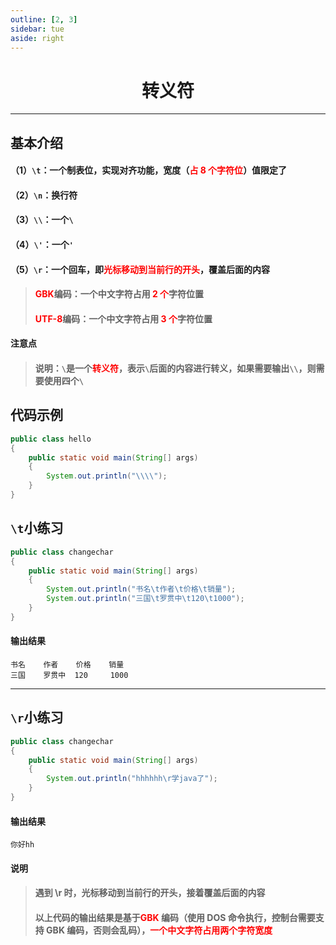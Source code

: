 ```yaml
---
outline: [2, 3]
sidebar: tue
aside: right
---
```


<h1 style="text-align: center; font-weight: bold;">转义符</h1>

---

## 基本介绍

#### （1）`\t`：一个制表位，实现对齐功能，宽度（<span style="color:red">占 8 个字符位</span>）值限定了

#### （2）`\n`：换行符

#### （3）`\\`：一个`\`

#### （4）`\'`：一个`'`

#### （5）`\r`：一个回车，即<span style="color:red">光标移动到当前行的开头</span>，覆盖后面的内容

> #### <span style="color:red">GBK</span>编码：一个中文字符占用 <span style="color:red">2 个</span>字符位置
>
> #### <span style="color:red">UTF-8</span>编码：一个中文字符占用 <span style="color:red">3 个</span>字符位置

#### 注意点

> #### 说明：`\`是一个<span style="color:red">转义符</span>，表示`\`后面的内容进行转义，如果需要输出`\\`，则需要使用四个`\`

## 代码示例

```java
public class hello
{
    public static void main(String[] args)
    {
        System.out.println("\\\\");
    }
}
```

## `\t`小练习

```java
public class changechar
{
	public static void main(String[] args)
	{
		System.out.println("书名\t作者\t价格\t销量");
		System.out.println("三国\t罗贯中\t120\t1000");
	}
}
```

#### 输出结果

```
书名    作者    价格    销量
三国    罗贯中  120     1000
```

---

## `\r`小练习

```java
public class changechar
{
	public static void main(String[] args)
	{
		System.out.println("hhhhhh\r学java了");
	}
}
```

#### 输出结果

```
你好hh
```

#### 说明

> #### 遇到 \r 时，光标移动到当前行的开头，接着覆盖后面的内容
>
> #### 以上代码的输出结果是基于<span style="color:red">GBK</span> 编码（使用 DOS 命令执行，控制台需要支持 GBK 编码，否则会乱码），<span style="color:red">一个中文字符占用两个字符宽度</span>
